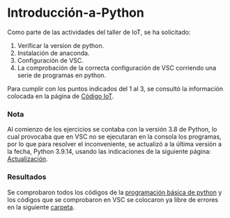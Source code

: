 # Introducción-a-Python

Como parte de las actividades del taller de IoT, se ha solicitado:
1. Verificar la version de python.
2. Instalación de anaconda.
3. Configuración de VSC.
4. La comprobación de la correcta configuración de VSC corriendo una serie de programas en python.

Para cumplir con los puntos indicados del 1 al 3, se consultó la información colocada en la página de [Código IoT](https://edu.codigoiot.com/mod/lesson/view.php?id=1954&pageid=2490).

### Nota

Al comienzo de los ejercicios se contaba con la versión 3.8 de Python, lo cual provocaba que en VSC no se ejecutaran en la consola los programas, por lo que para resolver el inconveniente, se actualizó a la última versión a la fecha, Python 3.9.14, usando las indicaciones de la siguiente página: [Actualización](https://ubunlog.com/python-3-9-como-instalar-en-ubuntu-20-04/?_gl=1%2Axg80z2%2A_ga%2AYW1wLWk0TmRyYml2cTFVUVAtWjdGVEVHRDJkRk5kT3NyQUxtR0RIQmJ4TjFob2NmSVA0U1Atczk1cEhPNGs0Ukl6S3c).

### Resultados

Se comprobaron todos los códigos de la [programación básica de python](https://edu.codigoiot.com/mod/lesson/view.php?id=1964&pageid=2565) y los códigos que se comprobaron en VSC se colocaron ya libre de errores en la siguiente [carpeta](https://github.com/OmarAbundis/Introduccion-a-Phyton/tree/main/Basicos).
